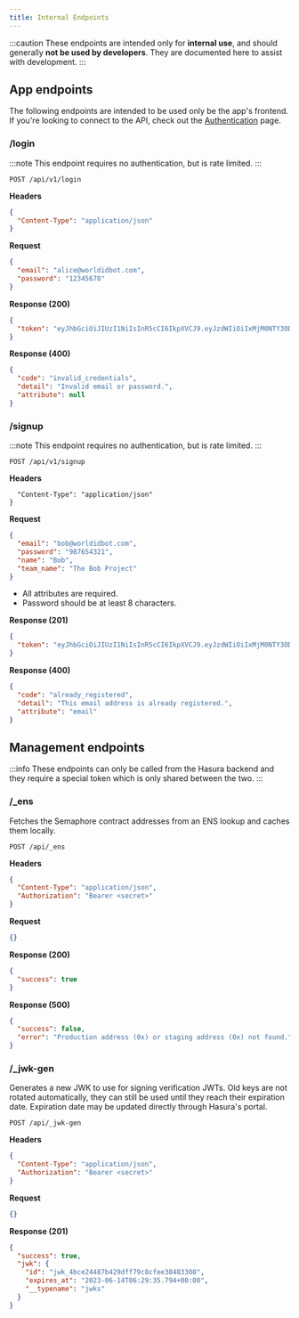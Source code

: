 ```yaml
---
title: Internal Endpoints
---
```


:::caution
These endpoints are intended only for **internal use**, and should generally **not be used by developers**. They are documented here to assist with development.
:::

## App endpoints

The following endpoints are intended to be used only be the app's frontend. If you're looking to connect to the API, check out the [Authentication](/api/authentication) page.

### /login

:::note
This endpoint requires no authentication, but is rate limited.
:::

```
POST /api/v1/login
```

**Headers**

```json
{
  "Content-Type": "application/json"
}
```

**Request**

```json
{
  "email": "alice@worldidbot.com",
  "password": "12345678"
}
```

**Response (200)**

<!-- spell-checker: disable -->

```json
{
  "token": "eyJhbGciOiJIUzI1NiIsInR5cCI6IkpXVCJ9.eyJzdWIiOiIxMjM0NTY3ODkwIiwibmFtZSI6IkFsaWNlIiwiaWF0IjoxNTE2MjM5MDIyfQ.HThTAuYC6RyvZgF5h2cJCVEUQZ9g8Y18Tf-IU2gaYBc"
}
```

<!-- spell-checker: enable -->

**Response (400)**

```json
{
  "code": "invalid_credentials",
  "detail": "Invalid email or password.",
  "attribute": null
}
```

### /signup

:::note
This endpoint requires no authentication, but is rate limited.
:::

```
POST /api/v1/signup
```

**Headers**

```json{
  "Content-Type": "application/json"
}
```

**Request**

```json
{
  "email": "bob@worldidbot.com",
  "password": "987654321",
  "name": "Bob",
  "team_name": "The Bob Project"
}
```

- All attributes are required.
- Password should be at least 8 characters.

**Response (201)**

<!-- spell-checker: disable -->

```json
{
  "token": "eyJhbGciOiJIUzI1NiIsInR5cCI6IkpXVCJ9.eyJzdWIiOiIxMjM0NTY3ODkwIiwibmFtZSI6IkFsaWNlIiwiaWF0IjoxNTE2MjM5MDIyfQ.HThTAuYC6RyvZgF5h2cJCVEUQZ9g8Y18Tf-IU2gaYBc"
}
```

<!-- spell-checker: enable -->

**Response (400)**

```json
{
  "code": "already_registered",
  "detail": "This email address is already registered.",
  "attribute": "email"
}
```

## Management endpoints

:::info
These endpoints can only be called from the Hasura backend and they require a special token which is only shared between the two.
:::

### /\_ens

Fetches the Semaphore contract addresses from an ENS lookup and caches them locally.

```
POST /api/_ens
```

**Headers**

```json
{
  "Content-Type": "application/json",
  "Authorization": "Bearer <secret>"
}
```

**Request**

```json
{}
```

**Response (200)**

```json
{
  "success": true
}
```

**Response (500)**

```json
{
  "success": false,
  "error": "Production address (0x) or staging address (0x) not found."
}
```

### /\_jwk-gen

Generates a new JWK to use for signing verification JWTs. Old keys are not rotated automatically, they can still be used until they reach their expiration date. Expiration date may be updated directly through Hasura's portal.

```
POST /api/_jwk-gen
```

**Headers**

```json
{
  "Content-Type": "application/json",
  "Authorization": "Bearer <secret>"
}
```

**Request**

```json
{}
```

**Response (201)**

<!-- spell-checker: disable -->

```json
{
  "success": true,
  "jwk": {
    "id": "jwk_4bce24487b429dff79c8cfee38483308",
    "expires_at": "2023-06-14T06:29:35.794+00:00",
    "__typename": "jwks"
  }
}
```

<!-- spell-checker: enable -->
